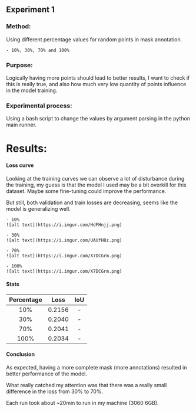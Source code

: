 ## Experiment 1
### Method: 
Using different percentage values for random points in mask annotation.

    - 10%, 30%, 70% and 100%

### Purpose: 
Logically having more points should lead to better results, I want to check if this is really true, and also how much very low quantity of points influence in the model training. 

### Experimental process: 
Using a bash script to change the values by argument parsing in the python main runner.

# Results: 

#### Loss curve

Looking at the training curves we can observe a lot of disturbance during the training, my guess is that the model I used may be a bit overkill for this dataset. Maybe some fine-tuning could improve the performance. 

But still, both validation and train losses are decreasing, seems like the model is generalizing well. 

    - 10% 
    ![alt text](https://i.imgur.com/HdFHnjj.png)

    - 30% 
    ![alt text](https://i.imgur.com/UAUfH8z.png)
    
    - 70% 
    ![alt text](https://i.imgur.com/X7DCGrm.png)

    - 100% 
    ![alt text](https://i.imgur.com/X7DCGrm.png)

#### Stats 

| Percentage | Loss    | IoU    | 
| :---:   | :---: | :---: | 
| 10%  | 0.2156   | -   |  
| 30% | 0.2040   | -   |
| 70% | 0.2041   | -   | 
| 100% | 0.2034   | -   | 

#### Conclusion

As expected, having a more complete mask (more annotations) resulted in better performance of the model. 

What really catched my attention was that there was a really small difference in the loss from 30% to 70%. 

Each run took about ~20min to run in my machine (3060 6GB). 





